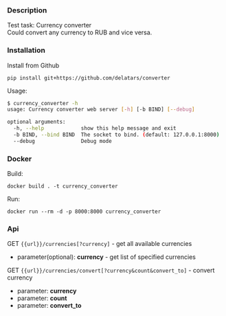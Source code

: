 ### Description
Test task: Currency converter  
Could convert any currency to RUB and vice versa.

### Installation

Install from Github

    pip install git+https://github.com/delatars/converter
    
Usage:
```bash
$ currency_converter -h
usage: Currency converter web server [-h] [-b BIND] [--debug]

optional arguments:
  -h, --help            show this help message and exit
  -b BIND, --bind BIND  The socket to bind. (default: 127.0.0.1:8000)
  --debug               Debug mode
```

### Docker

Build:

    docker build . -t currency_converter
    
    
Run:

    docker run --rm -d -p 8000:8000 currency_converter


### Api
GET `{{url}}/currencies[?currency]` - get all available currencies
 - parameter(optional): **currency** - get list of specified currencies
 
GET `{{url}}/currencies/convert[?currency&count&convert_to]` - convert currency
 - parameter: **currency**
 - parameter: **count**
 - parameter: **convert_to**

   
